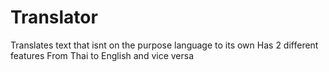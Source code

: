 # Translator
Translates text that isnt on the purpose language to its own
Has 2 different features
From Thai to English and vice versa
